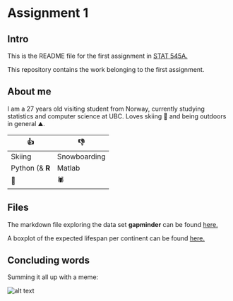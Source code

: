 # Assignment 1

## Intro

This is the README file for the first assignment in [STAT 545A.](http://www.stat545.com/Classroom)

This repository contains the work belonging to the first assignment. 

## About me
I am a 27 years old visiting student from Norway, currently studying statistics and computer science at UBC. Loves skiing :ski:  and being outdoors in general :mountain:.

|    **:thumbsup:**    | **:thumbsdown:** |
|----------------|------------|
| Skiing  | Snowboarding |
| Python (& **R**      | Matlab  |
| :pizza: | :spider:  |



## Files

The markdown file exploring the data set  **gapminder** can be found [here.](hw01_gapminder.md)

A boxplot of the expected lifespan per continent can be found [here.](hw01_gapminder_files/figure-markdown_github/unnamed-chunk-4-1.png)

## Concluding words
Summing it all up with a meme:

![alt text](https://pics.me.me/matlab-the-language-of-technical-computing-o-tm-r-studio-32056306.png)

